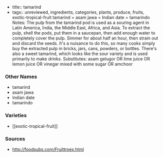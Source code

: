 - title:: tamarind
- tags:: unreviewed, ingredients, categories, plants, produce, fruits, exotic-tropical-fruit
tamarind = asam jawa = Indian date = tamarindo Notes: The pulp from the tamarind pod is used as a souring agent in Latin America, India, the Middle East, Africa, and Asia. To extract the pulp, shell the pods, put them in a saucepan, then add enough water to completely cover the pulp. Simmer for about half an hour, then strain out and discard the seeds. It's a nuisance to do this, so many cooks simply buy the extracted pulp in bricks, jars, cans, powders, or bottles. There's also a sweet tamarind, which looks like the sour variety and is used primarily to make drinks. Substitutes: asam gelugor OR lime juice OR lemon juice OR vinegar mixed with some sugar OR amchoor

### Other Names

* tamarind
* asam jawa
* Indian date
* tamarindo

### Varieties

* [[exotic-tropical-fruit]]

### Sources
* http://foodsubs.com/Fruittroex.html
